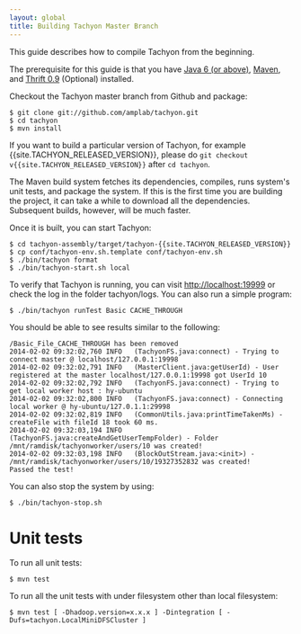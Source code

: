 ```yaml
---
layout: global
title: Building Tachyon Master Branch
---
```


This guide describes how to compile Tachyon from the beginning.

The prerequisite for this guide is that you have [Java 6 (or above)](Java-Setup.html),
[Maven](Maven.html), and [Thrift 0.9](Thrift.html) (Optional) installed.

Checkout the Tachyon master branch from Github and package:

    $ git clone git://github.com/amplab/tachyon.git
    $ cd tachyon
    $ mvn install

If you want to build a particular version of Tachyon, for example {{site.TACHYON_RELEASED_VERSION}},
please do `git checkout v{{site.TACHYON_RELEASED_VERSION}}` after `cd tachyon`.

The Maven build system fetches its dependencies, compiles, runs system's unit tests, and package the
system. If this is the first time you are building the project, it can take a while to download all
the dependencies. Subsequent builds, however, will be much faster.

Once it is built, you can start Tachyon:

    $ cd tachyon-assembly/target/tachyon-{{site.TACHYON_RELEASED_VERSION}}
    $ cp conf/tachyon-env.sh.template conf/tachyon-env.sh
    $ ./bin/tachyon format
    $ ./bin/tachyon-start.sh local

To verify that Tachyon is running, you can visit [http://localhost:19999](http://localhost:19999) or
check the log in the folder tachyon/logs. You can also run a simple program:

    $ ./bin/tachyon runTest Basic CACHE_THROUGH

You should be able to see results similar to the following:

    /Basic_File_CACHE_THROUGH has been removed
    2014-02-02 09:32:02,760 INFO   (TachyonFS.java:connect) - Trying to connect master @ localhost/127.0.0.1:19998
    2014-02-02 09:32:02,791 INFO   (MasterClient.java:getUserId) - User registered at the master localhost/127.0.0.1:19998 got UserId 10
    2014-02-02 09:32:02,792 INFO   (TachyonFS.java:connect) - Trying to get local worker host : hy-ubuntu
    2014-02-02 09:32:02,800 INFO   (TachyonFS.java:connect) - Connecting local worker @ hy-ubuntu/127.0.1.1:29998
    2014-02-02 09:32:02,819 INFO   (CommonUtils.java:printTimeTakenMs) - createFile with fileId 18 took 60 ms.
    2014-02-02 09:32:03,194 INFO   (TachyonFS.java:createAndGetUserTempFolder) - Folder /mnt/ramdisk/tachyonworker/users/10 was created!
    2014-02-02 09:32:03,198 INFO   (BlockOutStream.java:<init>) - /mnt/ramdisk/tachyonworker/users/10/19327352832 was created!
    Passed the test!

You can also stop the system by using:

    $ ./bin/tachyon-stop.sh

# Unit tests

To run all unit tests:

    $ mvn test

To run all the unit tests with under filesystem other than local filesystem:

    $ mvn test [ -Dhadoop.version=x.x.x ] -Dintegration [ -Dufs=tachyon.LocalMiniDFSCluster ]
